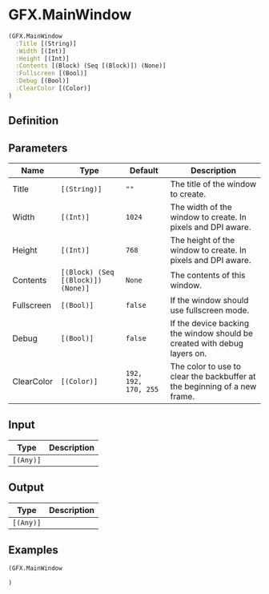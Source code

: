 # GFX.MainWindow

```clojure
(GFX.MainWindow
  :Title [(String)]
  :Width [(Int)]
  :Height [(Int)]
  :Contents [(Block) (Seq [(Block)]) (None)]
  :Fullscreen [(Bool)]
  :Debug [(Bool)]
  :ClearColor [(Color)]
)
```

## Definition


## Parameters
| Name | Type | Default | Description |
|------|------|---------|-------------|
| Title | `[(String)]` | `""` | The title of the window to create. |
| Width | `[(Int)]` | `1024` | The width of the window to create. In pixels and DPI aware. |
| Height | `[(Int)]` | `768` | The height of the window to create. In pixels and DPI aware. |
| Contents | `[(Block) (Seq [(Block)]) (None)]` | `None` | The contents of this window. |
| Fullscreen | `[(Bool)]` | `false` | If the window should use fullscreen mode. |
| Debug | `[(Bool)]` | `false` | If the device backing the window should be created with debug layers on. |
| ClearColor | `[(Color)]` | `192, 192, 170, 255` | The color to use to clear the backbuffer at the beginning of a new frame. |


## Input
| Type | Description |
|------|-------------|
| `[(Any)]` |  |


## Output
| Type | Description |
|------|-------------|
| `[(Any)]` |  |


## Examples

```clojure
(GFX.MainWindow

)
```
